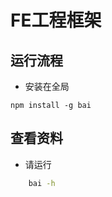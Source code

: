 # FE工程框架

运行流程
--------
- 安装在全局

```terminal
npm install -g bai
```

查看资料
---------
- 请运行

```sh
    bai -h
```


